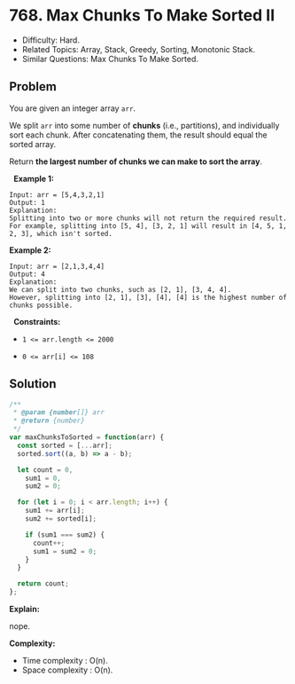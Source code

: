 # 768. Max Chunks To Make Sorted II

- Difficulty: Hard.
- Related Topics: Array, Stack, Greedy, Sorting, Monotonic Stack.
- Similar Questions: Max Chunks To Make Sorted.

## Problem

You are given an integer array ```arr```.

We split ```arr``` into some number of **chunks** (i.e., partitions), and individually sort each chunk. After concatenating them, the result should equal the sorted array.

Return **the largest number of chunks we can make to sort the array**.

 
**Example 1:**

```
Input: arr = [5,4,3,2,1]
Output: 1
Explanation:
Splitting into two or more chunks will not return the required result.
For example, splitting into [5, 4], [3, 2, 1] will result in [4, 5, 1, 2, 3], which isn't sorted.
```

**Example 2:**

```
Input: arr = [2,1,3,4,4]
Output: 4
Explanation:
We can split into two chunks, such as [2, 1], [3, 4, 4].
However, splitting into [2, 1], [3], [4], [4] is the highest number of chunks possible.
```

 
**Constraints:**


	
- ```1 <= arr.length <= 2000```
	
- ```0 <= arr[i] <= 108```



## Solution

```javascript
/**
 * @param {number[]} arr
 * @return {number}
 */
var maxChunksToSorted = function(arr) {
  const sorted = [...arr];
  sorted.sort((a, b) => a - b);

  let count = 0,
    sum1 = 0,
    sum2 = 0;

  for (let i = 0; i < arr.length; i++) {
    sum1 += arr[i];
    sum2 += sorted[i];

    if (sum1 === sum2) {
      count++;
      sum1 = sum2 = 0;
    }
  }

  return count;
};
```

**Explain:**

nope.

**Complexity:**

* Time complexity : O(n).
* Space complexity : O(n).

